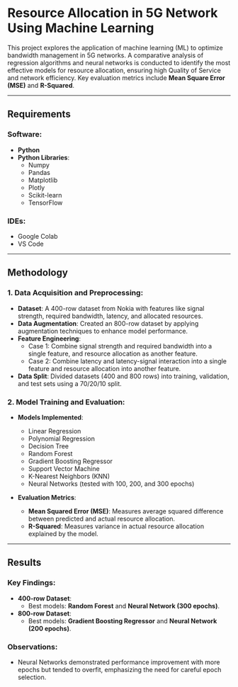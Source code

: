 # Resource Allocation in 5G Network Using Machine Learning

This project explores the application of machine learning (ML) to optimize bandwidth management in 5G networks. A comparative analysis of regression algorithms and neural networks is conducted to identify the most effective models for resource allocation, ensuring high Quality of Service and network efficiency. Key evaluation metrics include **Mean Square Error (MSE)** and **R-Squared**.

---

## Requirements

### Software:
- **Python**  
- **Python Libraries**:
  - Numpy  
  - Pandas  
  - Matplotlib  
  - Plotly  
  - Scikit-learn  
  - TensorFlow  

### IDEs:  
- Google Colab  
- VS Code  

---

## Methodology

### 1. Data Acquisition and Preprocessing:
- **Dataset**: A 400-row dataset from Nokia with features like signal strength, required bandwidth, latency, and allocated resources.
- **Data Augmentation**: Created an 800-row dataset by applying augmentation techniques to enhance model performance.
- **Feature Engineering**:  
  - Case 1: Combine signal strength and required bandwidth into a single feature, and resource allocation as another feature.  
  - Case 2: Combine latency and latency-signal interaction into a single feature and resource allocation into another feature.  
- **Data Split**: Divided datasets (400 and 800 rows) into training, validation, and test sets using a 70/20/10 split.

### 2. Model Training and Evaluation:
- **Models Implemented**:  
  - Linear Regression  
  - Polynomial Regression  
  - Decision Tree  
  - Random Forest  
  - Gradient Boosting Regressor  
  - Support Vector Machine  
  - K-Nearest Neighbors (KNN)  
  - Neural Networks (tested with 100, 200, and 300 epochs)  

- **Evaluation Metrics**:  
  - **Mean Squared Error (MSE)**: Measures average squared difference between predicted and actual resource allocation.  
  - **R-Squared**: Measures variance in actual resource allocation explained by the model.  

---

## Results

### Key Findings:
- **400-row Dataset**:  
  - Best models: **Random Forest** and **Neural Network (300 epochs)**.  
- **800-row Dataset**:  
  - Best models: **Gradient Boosting Regressor** and **Neural Network (200 epochs)**.  

### Observations:
- Neural Networks demonstrated performance improvement with more epochs but tended to overfit, emphasizing the need for careful epoch selection.

